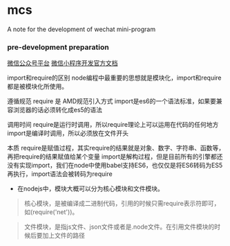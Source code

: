 # mcs
A note for the development of wechat mini-program

### pre-development preparation 
[微信公众号平台](https://mp.weixin.qq.com)
[微信小程序开发官方文档](https://developers.weixin.qq.com/doc/)

import和require的区别
node编程中最重要的思想就是模块化，import和require都是被模块化所使用。

遵循规范
require 是 AMD规范引入方式
import是es6的一个语法标准，如果要兼容浏览器的话必须转化成es5的语法

调用时间
require是运行时调用，所以require理论上可以运用在代码的任何地方
import是编译时调用，所以必须放在文件开头

本质
require是赋值过程，其实require的结果就是对象、数字、字符串、函数等，再把require的结果赋值给某个变量
import是解构过程，但是目前所有的引擎都还没有实现import，我们在node中使用babel支持ES6，也仅仅是将ES6转码为ES5再执行，import语法会被转码为require

* 在nodejs中，模块大概可以分为核心模块和文件模块。

> 核心模块，是被编译成二进制代码，引用的时候只需require表示符即可，如(require('net'))。

> 文件模块，是指js文件、json文件或者是.node文件。在引用文件模块的时候后要加上文件的路径

